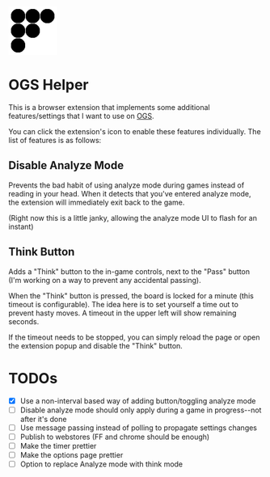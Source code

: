 ![logo](./img/icon2x.png)

# OGS Helper

This is a browser extension that implements some additional features/settings that I want to use on [OGS](https://online-go.com).

You can click the extension's icon to enable these features individually. The list of features is as follows:

## Disable Analyze Mode

Prevents the bad habit of using analyze mode during games instead of reading in your head. When it detects that you've entered analyze mode,
the extension will immediately exit back to the game.

(Right now this is a little janky, allowing the analyze mode UI to flash for an instant)

## Think Button

Adds a "Think" button to the in-game controls, next to the "Pass" button (I'm working on a way to prevent any accidental passing).

When the "Think" button is pressed, the board is locked for a minute (this timeout is configurable). The idea here is to set yourself a time out to
prevent hasty moves. A timeout in the upper left will show remaining seconds.

If the timeout needs to be stopped, you can simply reload the page or open the extension popup and disable the "Think" button.

# TODOs

- [x] Use a non-interval based way of adding button/toggling analyze mode
- [ ] Disable analyze mode should only apply during a game in progress--not after it's done
- [ ] Use message passing instead of polling to propagate settings changes
- [ ] Publish to webstores (FF and chrome should be enough)
- [ ] Make the timer prettier
- [ ] Make the options page prettier
- [ ] Option to replace Analyze mode with think mode
